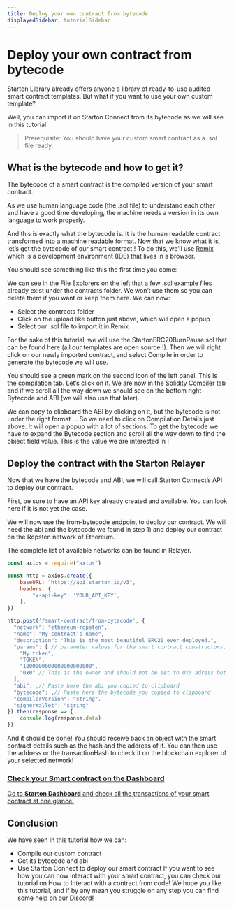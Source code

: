 ```yaml
---
title: Deploy your own contract from bytecode
displayedSidebar: tutorialSidebar
---
```


# Deploy your own contract from bytecode

Starton Library already offers anyone a library of ready-to-use audited smart contract templates. But what if you want to use your own custom template?

Well, you can import it on Starton Connect from its bytecode as we will see in this tutorial.

> Prerequisite: You should have your custom smart contract as a .sol file ready.

## What is the bytecode and how to get it?

The bytecode of a smart contract is the compiled version of your smart contract.

As we use human language code (the .sol file) to understand each other and have a good time developing, the machine needs a version in its own language to work properly.

And this is exactly what the bytecode is. It is the human readable contract transformed into a machine readable format.
Now that we know what it is, let’s get the bytecode of our smart contract !
To do this, we’ll use [Remix](https://remix.ethereum.org/) which is a development environment (IDE) that lives in a browser.

You should see something like this the first time you come:

We can see in the File Explorers on the left that a few .sol example files already exist under the contracts folder.
We won’t use them so you can delete them if you want or keep them here.
We can now:

-   Select the contracts folder
-   Click on the upload like button just above, which will open a popup
-   Select our .sol file to import it in Remix

For the sake of this tutorial, we will use the StartonERC20BurnPause.sol that can be found here (all our templates are open source !).
Then we will right click on our newly imported contract, and select Compile in order to generate the bytecode we will use.

You should see a green mark on the second icon of the left panel.
This is the compilation tab. Let’s click on it.
We are now in the Solidity Compiler tab and if we scroll all the way down we should see on the bottom right Bytecode and ABI (we will also use that later).

We can copy to clipboard the ABI by clicking on it, but the bytecode is not under the right format ... So we need to click on Compilation Details just above.
It will open a popup with a lot of sections. To get the bytecode we have to expand the Bytecode section and scroll all the way down to find the object field value.
This is the value we are interested in !

## Deploy the contract with the Starton Relayer

Now that we have the bytecode and ABI, we will call Starton Connect’s API to deploy our contract.

First, be sure to have an API key already created and available. You can look here if it is not yet the case.

We will now use the from-bytecode endpoint to deploy our contract. We will need the abi and the bytecode we found in step 1) and deploy our contract on the Ropsten network of Ethereum.

The complete list of available networks can be found in Relayer.

```jsx
const axios = require("axios")

const http = axios.create({
    baseURL: "https://api.starton.io/v3",
    headers: {
        "x-api-key": 'YOUR_API_KEY',
    },
})

http.post('/smart-contract/from-bytecode', {
  "network": "ethereum-ropsten",
  "name": "My contract's name",
  "description": "This is the most beautiful ERC20 ever deployed.",
  "params": [ // parameter values for the smart contract constructors, this will change depending of your contract
    "My token",
    "TOKEN",
    "1000000000000000000000",
    "0x0" // This is the owner and should not be set to 0x0 adress but we do this as this is a tutorial. You should use either the KMS adress or one that you control.
  ],
  "abi": ,// Paste here the abi you copied to clipboard
  "bytecode": ,// Paste here the bytecode you copied to clipboard
  "compilerVersion": "string",
  "signerWallet": "string"
}).then(response => {
    console.log(response.data)
})
```

And it should be done! You should receive back an object with the smart contract details such as the hash and the address of it.
You can then use the address or the transactionHash to check it on the blockchain explorer of your selected network!

<div class="row-is-multiline">

<div class="col col--2" class="cards">
	<a class="button-card button-card--vertical" href="https://app.starton.io/projects">
		<h3>Check your Smart contract on the Dashboard</h3>
		<div class="button-card__inner">
			<p color="white">Go to <b>Starton Dashboard</b> and check all the transactions of your smart contract at one glance.</p>
		</div>
	</a>
</div>

</div>

## Conclusion

We have seen in this tutorial how we can:

-   Compile our custom contract
-   Get its bytecode and abi
-   Use Starton Connect to deploy our smart contract
    If you want to see how you can now interact with your smart contract, you can check our tutorial on How to Interact with a contract from code!
    We hope you like this tutorial, and if by any mean you struggle on any step you can find some help on our Discord!
